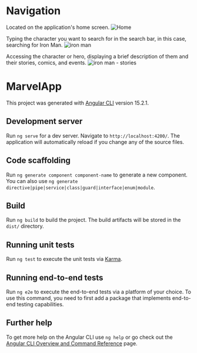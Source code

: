 # Navigation

 Located on the application's home screen.
![Home](https://github.com/fervcdev/app-marvel-library/assets/40637227/bb4a708a-8e6f-452e-84a3-f0e7507a33f7)

Typing the character you want to search for in the search bar, in this case, searching for Iron Man.
![iron man](https://github.com/fervcdev/app-marvel-library/assets/40637227/32e672c0-8606-4a30-96a1-72415be45c49)

 Accessing the character or hero, displaying a brief description of them and their stories, comics, and events.
![iron man - stories](https://github.com/fervcdev/app-marvel-library/assets/40637227/632e204d-a584-4f41-aa92-ba3039558e93)

# MarvelApp

This project was generated with [Angular CLI](https://github.com/angular/angular-cli) version 15.2.1.

## Development server

Run `ng serve` for a dev server. Navigate to `http://localhost:4200/`. The application will automatically reload if you change any of the source files.

## Code scaffolding

Run `ng generate component component-name` to generate a new component. You can also use `ng generate directive|pipe|service|class|guard|interface|enum|module`.
## Build

Run `ng build` to build the project. The build artifacts will be stored in the `dist/` directory.

## Running unit tests

Run `ng test` to execute the unit tests via [Karma](https://karma-runner.github.io).

## Running end-to-end tests

Run `ng e2e` to execute the end-to-end tests via a platform of your choice. To use this command, you need to first add a package that implements end-to-end testing capabilities.

## Further help

To get more help on the Angular CLI use `ng help` or go check out the [Angular CLI Overview and Command Reference](https://angular.io/cli) page.
